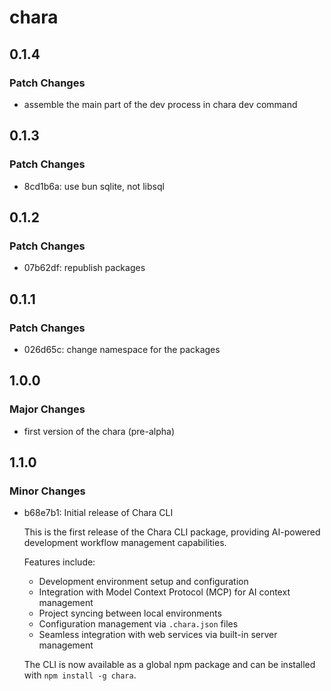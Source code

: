# chara

## 0.1.4

### Patch Changes

- assemble the main part of the dev process in chara dev command

## 0.1.3

### Patch Changes

- 8cd1b6a: use bun sqlite, not libsql

## 0.1.2

### Patch Changes

- 07b62df: republish packages

## 0.1.1

### Patch Changes

- 026d65c: change namespace for the packages

## 1.0.0

### Major Changes

- first version of the chara (pre-alpha)

## 1.1.0

### Minor Changes

- b68e7b1: Initial release of Chara CLI

  This is the first release of the Chara CLI package, providing AI-powered development workflow management capabilities.

  Features include:

  - Development environment setup and configuration
  - Integration with Model Context Protocol (MCP) for AI context management
  - Project syncing between local environments
  - Configuration management via `.chara.json` files
  - Seamless integration with web services via built-in server management

  The CLI is now available as a global npm package and can be installed with `npm install -g chara`.
